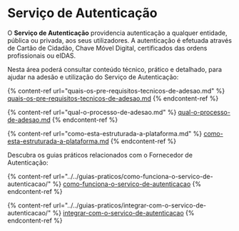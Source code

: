 # Serviço de Autenticação

O **Serviço de Autenticação** providencia autenticação a qualquer entidade, pública ou privada, aos seus utilizadores. A autenticação é efetuada através de Cartão de Cidadão, Chave Móvel Digital, certificados das ordens profissionais ou eIDAS.

Nesta área poderá consultar conteúdo técnico, prático e detalhado, para ajudar na adesão e utilização do Serviço de Autenticação:

{% content-ref url="quais-os-pre-requisitos-tecnicos-de-adesao.md" %}
[quais-os-pre-requisitos-tecnicos-de-adesao.md](quais-os-pre-requisitos-tecnicos-de-adesao.md)
{% endcontent-ref %}

{% content-ref url="qual-o-processo-de-adesao.md" %}
[qual-o-processo-de-adesao.md](qual-o-processo-de-adesao.md)
{% endcontent-ref %}

{% content-ref url="como-esta-estruturada-a-plataforma.md" %}
[como-esta-estruturada-a-plataforma.md](como-esta-estruturada-a-plataforma.md)
{% endcontent-ref %}

Descubra os guias práticos relacionados com o Fornecedor de Autenticação:

{% content-ref url="../../guias-praticos/como-funciona-o-servico-de-autenticacao/" %}
[como-funciona-o-servico-de-autenticacao](../../guias-praticos/como-funciona-o-servico-de-autenticacao/)
{% endcontent-ref %}

{% content-ref url="../../guias-praticos/integrar-com-o-servico-de-autenticacao/" %}
[integrar-com-o-servico-de-autenticacao](../../guias-praticos/integrar-com-o-servico-de-autenticacao/)
{% endcontent-ref %}
